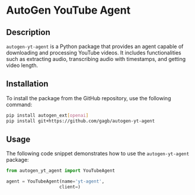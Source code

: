 # AutoGen YouTube Agent

## Description
`autogen-yt-agent` is a Python package that provides an agent capable of downloading and processing YouTube videos. It includes functionalities such as extracting audio, transcribing audio with timestamps, and getting video length.

## Installation
To install the package from the GitHub repository, use the following command:

```bash
pip install autogen_ext[openai]
pip install git+https://github.com/gagb/autogen-yt-agent
```

## Usage
The following code snippet demonstrates how to use the `autogen-yt-agent` package:

```python
from autogen_yt_agent import YouTubeAgent

agent = YouTubeAgent(name='yt-agent',
                    client=)
```